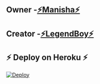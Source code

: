 ## Owner -[⚡Manisha⚡](https://t.me/MISS_SENORITA1)
## Creator -[⚡LegendBoy⚡](https://t.me/The_LegendBoy)

## ⚡ Deploy on Heroku ⚡
[![Deploy](https://www.herokucdn.com/deploy/button.svg)](https://heroku.com/deploy?template=https://github.com/LEGEND-OS/BOTTOKENSPAM.git)
